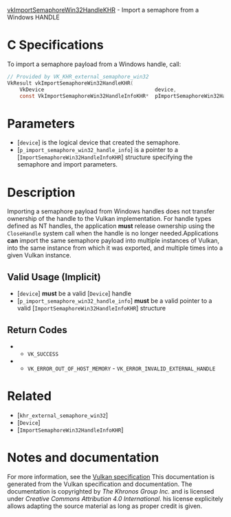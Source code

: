 [vkImportSemaphoreWin32HandleKHR](https://www.khronos.org/registry/vulkan/specs/1.3-extensions/man/html/vkImportSemaphoreWin32HandleKHR.html) - Import a semaphore from a Windows HANDLE

# C Specifications
To import a semaphore payload from a Windows handle, call:
```c
// Provided by VK_KHR_external_semaphore_win32
VkResult vkImportSemaphoreWin32HandleKHR(
    VkDevice                                    device,
    const VkImportSemaphoreWin32HandleInfoKHR*  pImportSemaphoreWin32HandleInfo);
```

# Parameters
- [`device`] is the logical device that created the semaphore.
- [`p_import_semaphore_win32_handle_info`] is a pointer to a [`ImportSemaphoreWin32HandleInfoKHR`] structure specifying the semaphore and import parameters.

# Description
Importing a semaphore payload from Windows handles does not transfer
ownership of the handle to the Vulkan implementation.
For handle types defined as NT handles, the application  **must**  release
ownership using the `CloseHandle` system call when the handle is no
longer needed.Applications  **can**  import the same semaphore payload into multiple instances
of Vulkan, into the same instance from which it was exported, and multiple
times into a given Vulkan instance.
## Valid Usage (Implicit)
-  [`device`] **must**  be a valid [`Device`] handle
-  [`p_import_semaphore_win32_handle_info`] **must**  be a valid pointer to a valid [`ImportSemaphoreWin32HandleInfoKHR`] structure

## Return Codes
*   - `VK_SUCCESS` 
*   - `VK_ERROR_OUT_OF_HOST_MEMORY`  - `VK_ERROR_INVALID_EXTERNAL_HANDLE`

# Related
- [`khr_external_semaphore_win32`]
- [`Device`]
- [`ImportSemaphoreWin32HandleInfoKHR`]

# Notes and documentation
For more information, see the [Vulkan specification](https://www.khronos.org/registry/vulkan/specs/1.3-extensions/html/vkspec.html)
This documentation is generated from the Vulkan specification and documentation.
The documentation is copyrighted by *The Khronos Group Inc.* and is licensed under *Creative Commons Attribution 4.0 International*.
his license explicitely allows adapting the source material as long as proper credit is given.
        